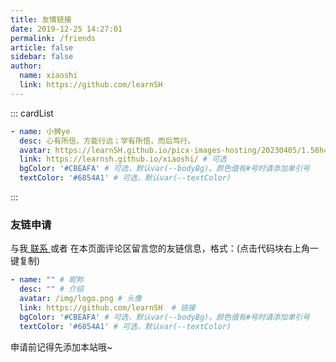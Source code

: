 ```yaml
---
title: 友情链接
date: 2019-12-25 14:27:01
permalink: /friends
article: false
sidebar: false
author:
  name: xiaoshi
  link: https://github.com/learnSH
---
```


<!--
普通卡片列表容器，可用于友情链接、项目推荐、古诗词展示等。
cardList 后面可跟随一个数字表示每行最多显示多少个，选值范围1~4，默认3。在小屏时会根据屏幕宽度减少每行显示数量。
-->
::: cardList
```yaml
- name: 小狮ye
  desc: 心有所信，方能行远；学有所悟，而后笃行。
  avatar: https://learnSH.github.io/picx-images-hosting/20230405/1.58h4urnn0v.webp # 可选
  link: https://learnsh.github.io/xiaoshi/ # 可选
  bgColor: '#CBEAFA' # 可选，默认var(--bodyBg)。颜色值有#号时请添加单引号
  textColor: '#6854A1' # 可选，默认var(--textColor)
```
:::


### 友链申请

与我[ 联系 ](/about/#联系)或者 在本页面评论区留言您的友链信息，格式：(点击代码块右上角一键复制)


```yaml
- name: "" # 昵称
  desc: "" # 介绍
  avatar: /img/logo.png # 头像
  link: https://github.com/learnSH  # 链接
  bgColor: '#CBEAFA' # 可选，默认var(--bodyBg)。颜色值有#号时请添加单引号
  textColor: '#6854A1' # 可选，默认var(--textColor)
```

申请前记得先添加本站哦~
